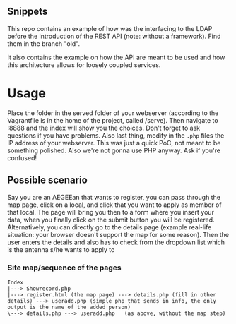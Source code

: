 ## Snippets

This repo contains an example of how was the interfacing to the LDAP before the introduction of the REST API (note: without a framework). Find them in the branch "old".

It also contains the example on how the API are meant to be used and how this architecture allows for loosely coupled services.

# Usage

Place the folder in the served folder of your webserver (according to the Vagrantfile is in the home of the project, called /serve). Then navigate to <yourIP>:8888 and the index will show you the choices. Don't forget to ask questions if you have problems. Also last thing, modify in the ```.php``` files the IP address of your webserver. This was just a quick PoC, not meant to be something polished. Also we're not gonna use PHP anyway. Ask if you're confused!

## Possible scenario

Say you are an AEGEEan that wants to register, you can pass through the map page, click on a local, and click that you want to apply as member of that local. 
The page will bring you then to a form where you insert your data, when you finally click on the submit button you will be registered.
Alternatively, you can directly go to the details page (example real-life situation: your browser doesn't support the map for some reason). Then the user enters the details and also has to check from the dropdown list which is the antenna s/he wants to apply to

### Site map/sequence of the pages

```
Index
|---> Showrecord.php
|---> register.html (the map page) ---> details.php (fill in other details) ---> useradd.php (simple php that sends in info, the only output is the name of the added person)
\---> details.php ---> useradd.php   (as above, without the map step)
```
